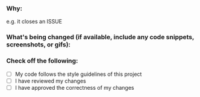 <!--
Thank you for contributing to this project! You must fill out the information below before we can review this pull request. By explaining why you're making a change (or linking to an issue) and what changes you've made, we can triage your pull request to the best possible team for review.
-->

### Why:

e.g. it closes an ISSUE

<!-- If there's an existing issue for your change, please replace the ISSUE above with a link to the issue.
If there's _not_ an existing issue, please open one first to make it more likely that this update will be accepted: https://github.com/AllisonOge/electromagnetism-and-antenna-theory-v2-1/issues/new/choose -->

### What's being changed (if available, include any code snippets, screenshots, or gifs):

<!-- Let us know what you are changing. Share anything that could provide the most context.
If you made changes to the TeX files, images or LaTeX formatting explain in detail what has changed and why -->

### Check off the following:

- [ ] My code follows the style guidelines of this project
- [ ] I have reviewed my changes
- [ ] I have approved the correctness of my changes
